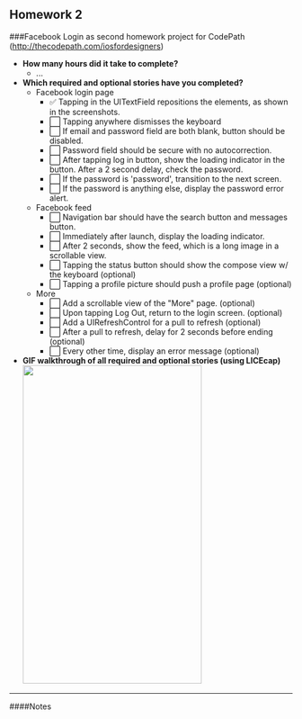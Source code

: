 Homework 2
---

###Facebook Login as second homework project for CodePath (http://thecodepath.com/iosfordesigners)

* **How many hours did it take to complete?**
  * ...
* **Which required and optional stories have you completed?**
  * Facebook login page
    * :white_check_mark: Tapping in the UITextField repositions the elements, as shown in the screenshots.
    * :white_large_square: Tapping anywhere dismisses the keyboard
    * :white_large_square: If email and password field are both blank, button should be disabled.
    * :white_large_square: Password field should be secure with no autocorrection.
    * :white_large_square: After tapping log in button, show the loading indicator in the button. After a 2 second delay, check the password.
    * :white_large_square: If the password is 'password', transition to the next screen.
    * :white_large_square: If the password is anything else, display the password error alert.
  * Facebook feed
    * :white_large_square: Navigation bar should have the search button and messages button.
    * :white_large_square: Immediately after launch, display the loading indicator.
    * :white_large_square: After 2 seconds, show the feed, which is a long image in a scrollable view.
    * :white_large_square: Tapping the status button should show the compose view w/ the keyboard (optional)
    * :white_large_square: Tapping a profile picture should push a profile page (optional)
  * More
    * :white_large_square: Add a scrollable view of the "More" page. (optional)
    * :white_large_square: Upon tapping Log Out, return to the login screen. (optional)
    * :white_large_square: Add a UIRefreshControl for a pull to refresh (optional)
    * :white_large_square: After a pull to refresh, delay for 2 seconds before ending (optional)
    * :white_large_square: Every other time, display an error message (optional)
* **GIF walkthrough of all required and optional stories (using LICEcap)**
  <img width="318" height="566" src=""/>

---

####Notes
